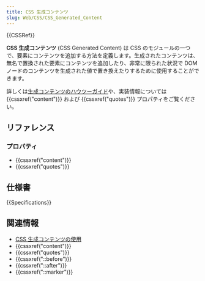 ```yaml
---
title: CSS 生成コンテンツ
slug: Web/CSS/CSS_Generated_Content
---
```


{{CSSRef}}

**CSS 生成コンテンツ** (CSS Generated Content) は CSS のモジュールの一つで、要素にコンテンツを追加する方法を定義します。生成されたコンテンツは、無名で置換された要素にコンテンツを追加したり、非常に限られた状況で DOM ノードのコンテンツを生成された値で置き換えたりするために使用することができます。

詳しくは[生成コンテンツのハウツーガイド](/ja/docs/Learn/CSS/Howto/Generated_content)や、実装情報については {{cssxref("content")}} および {{cssxref("quotes")}} プロパティをご覧ください。

## リファレンス

### プロパティ

- {{cssxref("content")}}
- {{cssxref("quotes")}}

## 仕様書

{{Specifications}}

## 関連情報

- [CSS 生成コンテンツの使用](/ja/docs/Learn/CSS/Howto/Generated_content)
- {{cssxref("content")}}
- {{cssxref("quotes")}}
- {{cssxref("::before")}}
- {{cssxref("::after")}}
- {{cssxref("::marker")}}
